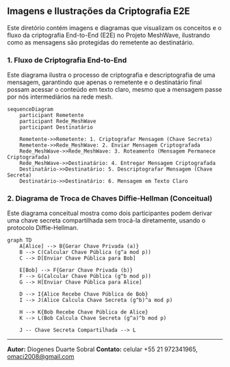 

## Imagens e Ilustrações da Criptografia E2E

Este diretório contém imagens e diagramas que visualizam os conceitos e o fluxo da criptografia End-to-End (E2E) no Projeto MeshWave, ilustrando como as mensagens são protegidas do remetente ao destinatário.

### 1. Fluxo de Criptografia End-to-End

Este diagrama ilustra o processo de criptografia e descriptografia de uma mensagem, garantindo que apenas o remetente e o destinatário final possam acessar o conteúdo em texto claro, mesmo que a mensagem passe por nós intermediários na rede mesh.

```mermaid
sequenceDiagram
    participant Remetente
    participant Rede_MeshWave
    participant Destinatário

    Remetente->>Remetente: 1. Criptografar Mensagem (Chave Secreta)
    Remetente->>Rede_MeshWave: 2. Enviar Mensagem Criptografada
    Rede_MeshWave->>Rede_MeshWave: 3. Roteamento (Mensagem Permanece Criptografada)
    Rede_MeshWave->>Destinatário: 4. Entregar Mensagem Criptografada
    Destinatário->>Destinatário: 5. Descriptografar Mensagem (Chave Secreta)
    Destinatário->>Destinatário: 6. Mensagem em Texto Claro
```

### 2. Diagrama de Troca de Chaves Diffie-Hellman (Conceitual)

Este diagrama conceitual mostra como dois participantes podem derivar uma chave secreta compartilhada sem trocá-la diretamente, usando o protocolo Diffie-Hellman.

```mermaid
graph TD
    A[Alice] --> B{Gerar Chave Privada (a)}
    B --> C(Calcular Chave Pública (g^a mod p))
    C --> D[Enviar Chave Pública para Bob]

    E[Bob] --> F{Gerar Chave Privada (b)}
    F --> G(Calcular Chave Pública (g^b mod p))
    G --> H[Enviar Chave Pública para Alice]

    D --> I{Alice Recebe Chave Pública de Bob}
    I --> J(Alice Calcula Chave Secreta (g^b)^a mod p)

    H --> K{Bob Recebe Chave Pública de Alice}
    K --> L(Bob Calcula Chave Secreta (g^a)^b mod p)

    J -- Chave Secreta Compartilhada --> L
```

---

**Autor:** Diogenes Duarte Sobral
**Contato:** celular +55 21 972341965, omaci2008@gmail.com


